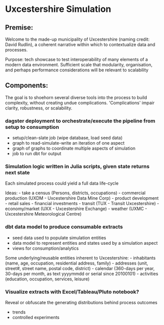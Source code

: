 # Uxcestershire Simulation 

## Premise: 

Welcome to the made-up municipality of Uxcestershire (naming credit: David Rudlin), a coherent narrative within which to contextualize data and processes. 

Purpose: tech showcase to test interoperability of many elements of a modern data environment. Sufficient scale that modularity, organisation, and perhaps performance considerations will be relevant to scalability 


## Components: 

The goal is to shoehorn several diverse tools into the process to build complexity, without creating undue complications. 
'Complications' impair clarity, robustness, or scalability.


### dagster deployment to orchestrate/execute the pipeline from setup to consumption

- setup/clean-slate job (wipe database, load seed data)
- graph to read-simulate-write an iteration of one aspect 
- graph of graphs to coordinate multiple aspects of simulation 
- job to run dbt for output 


### Simulation logic written in Julia scripts, given state returns next state

Each simulated process could yield a full data life-cycle 

Ideas: 
    - take a census (Persons, districts, occupations)
    - commercial production (UXDM - Uxcestershire Data Mine Corp)
        - product development 
        - retail sales 
        - financial investments 
    - transit (TUX - Transit Uxcestershire) 
    - economy/market (UXX - Uxcestershire Exchange)
    - weather (UXMC - Uxcestershire Meteorological Centre)

### dbt data model to produce consumable extracts

- seed data used to populate simulation entities
- data model to represent entities and states used by a simulation aspect 
- views for consumption/analytics 

Some underlying/reusable entities inherent to Uxcestershire: 
    - inhabitants (name, age, occupation, residential address, family)
    - addresses (unit, street#, street name, postal code, district) 
    - calendar (360-days per year, 30-days per month, as text yyyymmdd or serial since 20100101) 
    - activities (education, occupation, services, leisure) 


### Visualize extracts with Excel/Tableau/Pluto notebook?

Reveal or obfuscate the generating distributions behind process outcomes
- trends
- controlled experiments 
